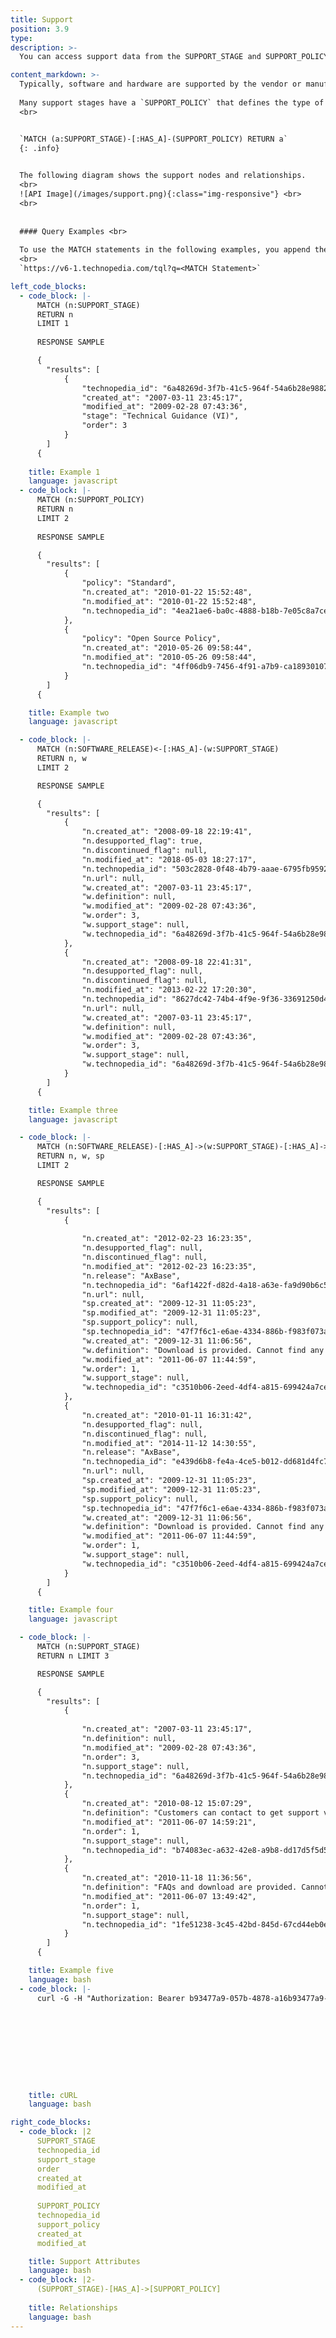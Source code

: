 ```yaml
---
title: Support
position: 3.9
type: 
description: >-
  You can access support data from the SUPPORT_STAGE and SUPPORT_POLICY nodes, which are connected to Software and Hardware.

content_markdown: >-
  Typically, software and hardware are supported by the vendor or manufacturer. In Technopedia, this support is identified in the `SUPPORT_STAGE` node, which refers to the type of support. The definition attribute provides more detailed information about applicability and timelines.
 
  Many support stages have a `SUPPORT_POLICY` that defines the type of policy, such as standard or Open Source. 
  <br>


  `MATCH (a:SUPPORT_STAGE)-[:HAS_A]-(SUPPORT_POLICY) RETURN a`
  {: .info}
   

  The following diagram shows the support nodes and relationships.
  <br>
  ![API Image](/images/support.png){:class="img-responsive"} <br> 
  <br>
    
 
  #### Query Examples <br>
    
  To use the MATCH statements in the following examples, you append the MATCH statement to the following tql endpoint and make a GET request from a API client or use cURL. <br>
  <br>
  `https://v6-1.technopedia.com/tql?q=<MATCH Statement>`

left_code_blocks:
  - code_block: |-
      MATCH (n:SUPPORT_STAGE) 
      RETURN n 
      LIMIT 1
        
      RESPONSE SAMPLE

      {
        "results": [
            {
                "technopedia_id": "6a48269d-3f7b-41c5-964f-54a6b28e9882",
                "created_at": "2007-03-11 23:45:17",
                "modified_at": "2009-02-28 07:43:36",
                "stage": "Technical Guidance (VI)",
                "order": 3
            }
        ]
      {      
          
    title: Example 1
    language: javascript
  - code_block: |-
      MATCH (n:SUPPORT_POLICY) 
      RETURN n 
      LIMIT 2
      
      RESPONSE SAMPLE

      {
        "results": [
            {
                "policy": "Standard",
                "n.created_at": "2010-01-22 15:52:48",
                "n.modified_at": "2010-01-22 15:52:48",
                "n.technopedia_id": "4ea21ae6-ba0c-4888-b18b-7e05c8a7ce52"
            },
            {
                "policy": "Open Source Policy",
                "n.created_at": "2010-05-26 09:58:44",
                "n.modified_at": "2010-05-26 09:58:44",
                "n.technopedia_id": "4ff06db9-7456-4f91-a7b9-ca189301079c"
            }
        ]
      {  

    title: Example two
    language: javascript

  - code_block: |-
      MATCH (n:SOFTWARE_RELEASE)<-[:HAS_A]-(w:SUPPORT_STAGE) 
      RETURN n, w 
      LIMIT 2

      RESPONSE SAMPLE

      {
        "results": [
            {
                "n.created_at": "2008-09-18 22:19:41",
                "n.desupported_flag": true,
                "n.discontinued_flag": null,
                "n.modified_at": "2018-05-03 18:27:17",
                "n.technopedia_id": "503c2828-0f48-4b79-aaae-6795fb959230",
                "n.url": null,
                "w.created_at": "2007-03-11 23:45:17",
                "w.definition": null,
                "w.modified_at": "2009-02-28 07:43:36",
                "w.order": 3,
                "w.support_stage": null,
                "w.technopedia_id": "6a48269d-3f7b-41c5-964f-54a6b28e9882"
            },
            {
                "n.created_at": "2008-09-18 22:41:31",
                "n.desupported_flag": null,
                "n.discontinued_flag": null,
                "n.modified_at": "2013-02-22 17:20:30",
                "n.technopedia_id": "8627dc42-74b4-4f9e-9f36-33691250d484",
                "n.url": null,
                "w.created_at": "2007-03-11 23:45:17",
                "w.definition": null,
                "w.modified_at": "2009-02-28 07:43:36",
                "w.order": 3,
                "w.support_stage": null,
                "w.technopedia_id": "6a48269d-3f7b-41c5-964f-54a6b28e9882"
            }
        ]
      {  

    title: Example three
    language: javascript

  - code_block: |-
      MATCH (n:SOFTWARE_RELEASE)-[:HAS_A]->(w:SUPPORT_STAGE)-[:HAS_A]->(sp:SUPPORT_POLICY) 
      RETURN n, w, sp 
      LIMIT 2

      RESPONSE SAMPLE

      {
        "results": [
            {
                
                "n.created_at": "2012-02-23 16:23:35",
                "n.desupported_flag": null,
                "n.discontinued_flag": null,
                "n.modified_at": "2012-02-23 16:23:35",
                "n.release": "AxBase",
                "n.technopedia_id": "6af1422f-d82d-4a18-a63e-fa9d90b6c57a",
                "n.url": null,
                "sp.created_at": "2009-12-31 11:05:23",
                "sp.modified_at": "2009-12-31 11:05:23",
                "sp.support_policy": null,
                "sp.technopedia_id": "47f7f6c1-e6ae-4334-886b-f983f073af91",
                "w.created_at": "2009-12-31 11:06:56",
                "w.definition": "Download is provided. Cannot find any end date.\r\n\r\nSee http://axbase.sourceforge.net/",
                "w.modified_at": "2011-06-07 11:44:59",
                "w.order": 1,
                "w.support_stage": null,
                "w.technopedia_id": "c3510b06-2eed-4df4-a815-699424a7cefe"
            },
            {
                "n.created_at": "2010-01-11 16:31:42",
                "n.desupported_flag": null,
                "n.discontinued_flag": null,
                "n.modified_at": "2014-11-12 14:30:55",
                "n.release": "AxBase",
                "n.technopedia_id": "e439d6b8-fe4a-4ce5-b012-dd681d4fc7bf",
                "n.url": null,
                "sp.created_at": "2009-12-31 11:05:23",
                "sp.modified_at": "2009-12-31 11:05:23",
                "sp.support_policy": null,
                "sp.technopedia_id": "47f7f6c1-e6ae-4334-886b-f983f073af91",
                "w.created_at": "2009-12-31 11:06:56",
                "w.definition": "Download is provided. Cannot find any end date.\r\n\r\nSee http://axbase.sourceforge.net/",
                "w.modified_at": "2011-06-07 11:44:59",
                "w.order": 1,
                "w.support_stage": null,
                "w.technopedia_id": "c3510b06-2eed-4df4-a815-699424a7cefe"
            }
        ]
      {  

    title: Example four
    language: javascript

  - code_block: |-
      MATCH (n:SUPPORT_STAGE) 
      RETURN n LIMIT 3

      RESPONSE SAMPLE

      {
        "results": [
            {
               
                "n.created_at": "2007-03-11 23:45:17",
                "n.definition": null,
                "n.modified_at": "2009-02-28 07:43:36",
                "n.order": 3,
                "n.support_stage": null,
                "n.technopedia_id": "6a48269d-3f7b-41c5-964f-54a6b28e9882"
            },
            {
                "n.created_at": "2010-08-12 15:07:29",
                "n.definition": "Customers can contact to get support via phone, fax and email. Cannot find any end date.\r\n\r\nSee http://icapp.ch/2.Ebene/3menue/ekontak.html",
                "n.modified_at": "2011-06-07 14:59:21",
                "n.order": 1,
                "n.support_stage": null,
                "n.technopedia_id": "b74083ec-a632-42e8-a9b8-dd17d5f5d5b5"
            },
            {
                "n.created_at": "2010-11-18 11:36:56",
                "n.definition": "FAQs and download are provided. Cannot find any support date.\r\n\r\nSee http://www.dicksondata.com/info/support.php",
                "n.modified_at": "2011-06-07 13:49:42",
                "n.order": 1,
                "n.support_stage": null,
                "n.technopedia_id": "1fe51238-3c45-42bd-845d-67cd44eb0e35"
            }
        ]
      {   

    title: Example five
    language: bash
  - code_block: |-
      curl -G -H "Authorization: Bearer b93477a9-057b-4878-a16b93477a9-057b-4878-a16f-d7f7d1f27a7af-d7f7d1f27a7a" "https://v6.technopedia.com/tql" --data-urlencode' "q=MATCH (h:SUPPORT_STAGE) RETURN h.stage"










    title: cURL 
    language: bash

right_code_blocks:
  - code_block: |2
      SUPPORT_STAGE
      technopedia_id
      support_stage
      order
      created_at
      modified_at
      
      SUPPORT_POLICY
      technopedia_id
      support_policy
      created_at
      modified_at

    title: Support Attributes
    language: bash
  - code_block: |2-
      (SUPPORT_STAGE)-[HAS_A]->[SUPPORT_POLICY]
      
    title: Relationships
    language: bash
---
```




